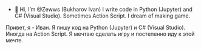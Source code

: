 - 👋 Hi, I’m @Zewws (Bukharov Ivan)
I write code in Python (Jupyter) and C# (Visual Studio). Sometimes Action Script.
I dream of making game.

Привет, я - Иван.
Я пишу код на Python (Jupyter) и C# (Visual Studio). Иногда на Action Script.
Я мечтаю сделать игру и постепенно иду к этой мечте.
